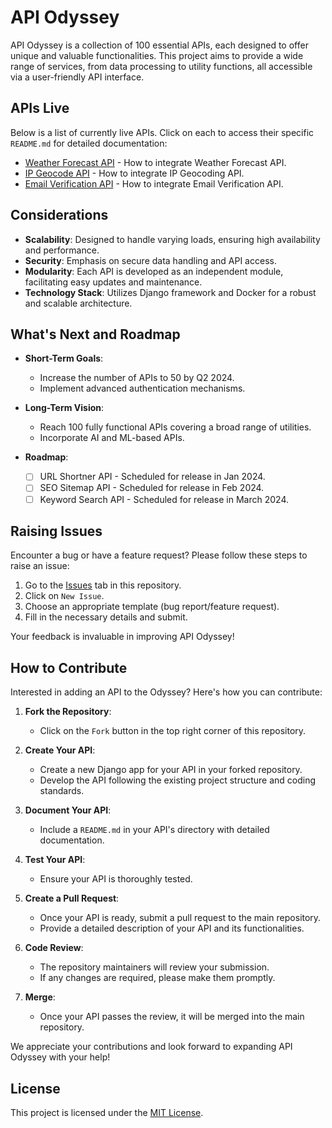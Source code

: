 
# API Odyssey

API Odyssey is a collection of 100 essential APIs, each designed to offer unique and valuable functionalities. This project aims to provide a wide range of services, from data processing to utility functions, all accessible via a user-friendly API interface.

## APIs Live

Below is a list of currently live APIs. Click on each to access their specific `README.md` for detailed documentation:

- [Weather Forecast API](./apis/weather_forecast/README.md) - How to integrate Weather Forecast API.
- [IP Geocode API](./apis/ip_geocode/README.md) - How to integrate IP Geocoding API.
- [Email Verification API](./apis/email_verification/README.md) - How to integrate Email Verification API.

## Considerations

- **Scalability**: Designed to handle varying loads, ensuring high availability and performance.
- **Security**: Emphasis on secure data handling and API access.
- **Modularity**: Each API is developed as an independent module, facilitating easy updates and maintenance.
- **Technology Stack**: Utilizes Django framework and Docker for a robust and scalable architecture.

## What's Next and Roadmap

- **Short-Term Goals**:
  - Increase the number of APIs to 50 by Q2 2024.
  - Implement advanced authentication mechanisms.

- **Long-Term Vision**:
  - Reach 100 fully functional APIs covering a broad range of utilities.
  - Incorporate AI and ML-based APIs.

- **Roadmap**:
  - [ ] URL Shortner API - Scheduled for release in Jan 2024.
  - [ ] SEO Sitemap API - Scheduled for release in Feb 2024.
  - [ ] Keyword Search API - Scheduled for release in March 2024.

## Raising Issues

Encounter a bug or have a feature request? Please follow these steps to raise an issue:

1. Go to the [Issues](https://github.com/YourUsername/API-Odyssey/issues) tab in this repository.
2. Click on `New Issue`.
3. Choose an appropriate template (bug report/feature request).
4. Fill in the necessary details and submit.

Your feedback is invaluable in improving API Odyssey!

## How to Contribute

Interested in adding an API to the Odyssey? Here's how you can contribute:

1. **Fork the Repository**:
   - Click on the `Fork` button in the top right corner of this repository.

2. **Create Your API**:
   - Create a new Django app for your API in your forked repository.
   - Develop the API following the existing project structure and coding standards.

3. **Document Your API**:
   - Include a `README.md` in your API's directory with detailed documentation.

4. **Test Your API**:
   - Ensure your API is thoroughly tested.

5. **Create a Pull Request**:
   - Once your API is ready, submit a pull request to the main repository.
   - Provide a detailed description of your API and its functionalities.

6. **Code Review**:
   - The repository maintainers will review your submission.
   - If any changes are required, please make them promptly.

7. **Merge**:
   - Once your API passes the review, it will be merged into the main repository.

We appreciate your contributions and look forward to expanding API Odyssey with your help!

## License

This project is licensed under the [MIT License](LICENSE).
